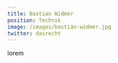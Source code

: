 ```yaml
---
title: Bastian Widmer
position: Technik
image: /images/bastian-widmer.jpg
twitter: dasrecht
---
```

  lorem
